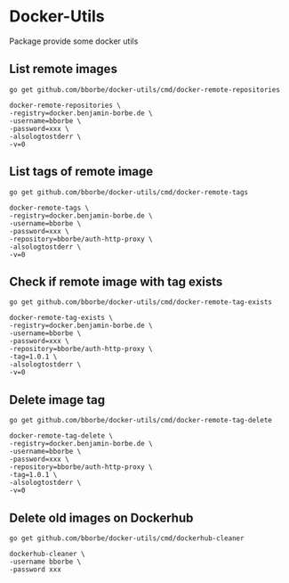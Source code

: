 # Docker-Utils

Package provide some docker utils

## List remote images

`go get github.com/bborbe/docker-utils/cmd/docker-remote-repositories`

```
docker-remote-repositories \
-registry=docker.benjamin-borbe.de \
-username=bborbe \
-password=xxx \
-alsologtostderr \
-v=0
```

## List tags of remote image

`go get github.com/bborbe/docker-utils/cmd/docker-remote-tags`

```
docker-remote-tags \
-registry=docker.benjamin-borbe.de \
-username=bborbe \
-password=xxx \
-repository=bborbe/auth-http-proxy \
-alsologtostderr \
-v=0
```

## Check if remote image with tag exists

`go get github.com/bborbe/docker-utils/cmd/docker-remote-tag-exists`

```
docker-remote-tag-exists \
-registry=docker.benjamin-borbe.de \
-username=bborbe \
-password=xxx \
-repository=bborbe/auth-http-proxy \
-tag=1.0.1 \
-alsologtostderr \
-v=0
```

## Delete image tag

`go get github.com/bborbe/docker-utils/cmd/docker-remote-tag-delete`

```
docker-remote-tag-delete \
-registry=docker.benjamin-borbe.de \
-username=bborbe \
-password=xxx \
-repository=bborbe/auth-http-proxy \
-tag=1.0.1 \
-alsologtostderr \
-v=0
```

## Delete old images on Dockerhub

`go get github.com/bborbe/docker-utils/cmd/dockerhub-cleaner`

```
dockerhub-cleaner \
-username bborbe \
-password xxx
```
